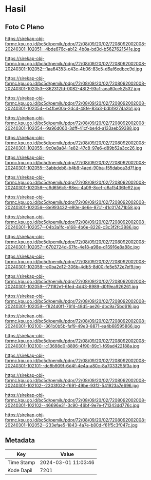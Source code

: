 # Hasil

## Foto C Plano

https://sirekap-obj-formc.kpu.go.id/bc5d/pemilu/pdpr/72/08/09/20/02/7208092002008-20240301-102051--4bde676c-ab12-4b8a-bd3d-b5627621541e.jpg

https://sirekap-obj-formc.kpu.go.id/bc5d/pemilu/pdpr/72/08/09/20/02/7208092002008-20240301-102052--1aa64353-c43c-4b06-83c5-d6af6edbcc9d.jpg

https://sirekap-obj-formc.kpu.go.id/bc5d/pemilu/pdpr/72/08/09/20/02/7208092002008-20240301-102053--862312fd-0082-48f2-93c1-aea80ce52532.jpg

https://sirekap-obj-formc.kpu.go.id/bc5d/pemilu/pdpr/72/08/09/20/02/7208092002008-20240301-102054--b4fbe00a-2dc4-48fe-83a3-bdb19274a2b1.jpg

https://sirekap-obj-formc.kpu.go.id/bc5d/pemilu/pdpr/72/08/09/20/02/7208092002008-20240301-102054--9a96d060-3dff-41cf-be4d-a133aeb59388.jpg

https://sirekap-obj-formc.kpu.go.id/bc5d/pemilu/pdpr/72/08/09/20/02/7208092002008-20240301-102055--9c0e8a84-1e82-47c8-97e6-d89b52a3cc26.jpg

https://sirekap-obj-formc.kpu.go.id/bc5d/pemilu/pdpr/72/08/09/20/02/7208092002008-20240301-102055--3abbdeb8-b4b8-4aed-90ba-f55dabca3d7f.jpg

https://sirekap-obj-formc.kpu.go.id/bc5d/pemilu/pdpr/72/08/09/20/02/7208092002008-20240301-102056--c9d656c5-88ec-4a09-8cef-c8af5436fe92.jpg

https://sirekap-obj-formc.kpu.go.id/bc5d/pemilu/pdpr/72/08/09/20/02/7208092002008-20240301-102056--8e993432-e90e-4e6e-87c1-41c017471b58.jpg

https://sirekap-obj-formc.kpu.go.id/bc5d/pemilu/pdpr/72/08/09/20/02/7208092002008-20240301-102057--04b3a1fc-e168-4b6e-8228-c3c3f2fc3886.jpg

https://sirekap-obj-formc.kpu.go.id/bc5d/pemilu/pdpr/72/08/09/20/02/7208092002008-20240301-102057--6702724d-67fc-4e18-a98e-d16916e8a88c.jpg

https://sirekap-obj-formc.kpu.go.id/bc5d/pemilu/pdpr/72/08/09/20/02/7208092002008-20240301-102058--e0ba2d12-306b-4db5-8d00-fe5e572e7ef9.jpg

https://sirekap-obj-formc.kpu.go.id/bc5d/pemilu/pdpr/72/08/09/20/02/7208092002008-20240301-102059--f71182e1-6fed-4d43-8989-d0f9ea926261.jpg

https://sirekap-obj-formc.kpu.go.id/bc5d/pemilu/pdpr/72/08/09/20/02/7208092002008-20240301-102059--f824d0f1-76f4-48d5-ae26-dbc9a75bd616.jpg

https://sirekap-obj-formc.kpu.go.id/bc5d/pemilu/pdpr/72/08/09/20/02/7208092002008-20240301-102100--361b0b5b-faf9-49e3-8871-ea4b68595866.jpg

https://sirekap-obj-formc.kpu.go.id/bc5d/pemilu/pdpr/72/08/09/20/02/7208092002008-20240301-102100--c13698d0-8896-4f90-89c1-f69ad422188a.jpg

https://sirekap-obj-formc.kpu.go.id/bc5d/pemilu/pdpr/72/08/09/20/02/7208092002008-20240301-102101--dc8b909f-6d4f-4e4a-a80c-8a7033255f3a.jpg

https://sirekap-obj-formc.kpu.go.id/bc5d/pemilu/pdpr/72/08/09/20/02/7208092002008-20240301-102102--2303f032-f691-49be-93f2-541923a7e696.jpg

https://sirekap-obj-formc.kpu.go.id/bc5d/pemilu/pdpr/72/08/09/20/02/7208092002008-20240301-102102--46696e31-3c90-46bf-9e7e-f71343dd776c.jpg

https://sirekap-obj-formc.kpu.go.id/bc5d/pemilu/pdpr/72/08/09/20/02/7208092002008-20240301-102052--233efae5-1843-4a7e-b80d-f61f5c3f047c.jpg


## Metadata

| Key        | Value               |
| ---------- | ------------------- |
| Time Stamp | 2024-03-01 11:03:46 |
| Kode Dapil | 7201                |



